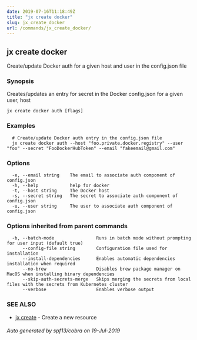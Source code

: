 ```yaml
---
date: 2019-07-16T11:18:49Z
title: "jx create docker"
slug: jx_create_docker
url: /commands/jx_create_docker/
---
```

## jx create docker

Create/update Docker auth for a given host and user in the config.json file

### Synopsis

Creates/updates an entry for secret in the Docker config.json for a given user, host

```
jx create docker auth [flags]
```

### Examples

```
  # Create/update Docker auth entry in the config.json file
  jx create docker auth --host "foo.private.docker.registry" --user "foo" --secret "FooDockerHubToken" --email "fakeemail@gmail.com"
```

### Options

```
  -e, --email string    The email to associate auth component of config.json
  -h, --help            help for docker
  -t, --host string     The Docker host
  -s, --secret string   The secret to associate auth component of config.json
  -u, --user string     The user to associate auth component of config.json
```

### Options inherited from parent commands

```
  -b, --batch-mode                Runs in batch mode without prompting for user input (default true)
      --config-file string        Configuration file used for installation
      --install-dependencies      Enables automatic dependencies installation when required
      --no-brew                   Disables brew package manager on MacOS when installing binary dependencies
      --skip-auth-secrets-merge   Skips merging the secrets from local files with the secrets from Kubernetes cluster
      --verbose                   Enables verbose output
```

### SEE ALSO

* [jx create](/commands/jx_create/)	 - Create a new resource

###### Auto generated by spf13/cobra on 19-Jul-2019
